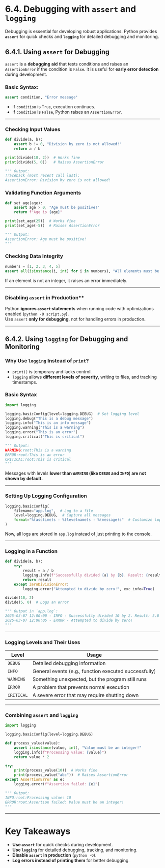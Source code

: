 # **6.4. Debugging with `assert` and `logging`**

Debugging is essential for developing robust applications. Python provides **`assert`** for quick checks and **`logging`** for detailed debugging and monitoring.  


## 6.4.1. Using `assert` for Debugging 

`assert` is a **debugging aid** that tests conditions and raises an `AssertionError` if the condition is `False`. It is useful for **early error detection** during development.

### Basic Syntax:
```python
assert condition, "Error message"
```
- If `condition` is `True`, execution continues.  
- If `condition` is `False`, Python raises an `AssertionError`.  

---

### Checking Input Values
```python
def divide(a, b):
    assert b != 0, "Division by zero is not allowed!"
    return a / b

print(divide(10, 2))  # Works fine
print(divide(5, 0))   # Raises AssertionError

""" Output:  
Traceback (most recent call last):
AssertionError: Division by zero is not allowed!
```

### Validating Function Arguments
```python
def set_age(age):
    assert age > 0, "Age must be positive!"
    return f"Age is {age}"

print(set_age(25))  # Works fine
print(set_age(-5))  # Raises AssertionError

""" Output:
AssertionError: Age must be positive!
"""
```

### Checking Data Integrity
```python
numbers = [1, 2, 3, 4, 5]
assert all(isinstance(i, int) for i in numbers), "All elements must be integers!"
```
If an element is not an integer, it raises an error immediately.

---

### Disabling `assert` in Production**
Python **ignores `assert` statements** when running code with optimizations enabled (`python -O script.py`).  
Use `assert` **only for debugging**, not for handling errors in production.

---

## 6.4.2. Using `logging` for Debugging and Monitoring  

### Why Use `logging` Instead of `print`?
- `print()` is temporary and lacks control.  
- `logging` allows **different levels of severity**, writing to files, and tracking timestamps.  

### Basic Syntax
```python
import logging

logging.basicConfig(level=logging.DEBUG)  # Set logging level
logging.debug("This is a debug message")
logging.info("This is an info message")
logging.warning("This is a warning")
logging.error("This is an error")
logging.critical("This is critical")

""" Output:
WARNING:root:This is a warning
ERROR:root:This is an error
CRITICAL:root:This is critical
"""
```
Messages with levels **lower than `WARNING` (like `DEBUG` and `INFO`) are not shown by default.**

---

### Setting Up Logging Configuration
```python
logging.basicConfig(
    filename="app.log",  # Log to a file
    level=logging.DEBUG,  # Capture all messages
    format="%(asctime)s - %(levelname)s - %(message)s"  # Customize log format
)
```
Now, all logs are stored in `app.log` instead of just printing to the console.

---

### Logging in a Function
```python
def divide(a, b):
    try:
        result = a / b
        logging.info(f"Successfully divided {a} by {b}. Result: {result}")
        return result
    except ZeroDivisionError:
        logging.error("Attempted to divide by zero!", exc_info=True)

divide(10, 2)
divide(5, 0)  # Logs an error

""" Output in `app.log`:
2025-03-07 12:00:00 - INFO - Successfully divided 10 by 2. Result: 5.0
2025-03-07 12:00:05 - ERROR - Attempted to divide by zero!
"""
```

---

### Logging Levels and Their Uses
| **Level**        | **Usage** |
|------------------|----------|
| `DEBUG`         | Detailed debugging information |
| `INFO`          | General events (e.g., function executed successfully) |
| `WARNING`       | Something unexpected, but the program still runs |
| `ERROR`         | A problem that prevents normal execution |
| `CRITICAL`      | A severe error that may require shutting down |

---

### Combining `assert` and `logging`
```python
import logging

logging.basicConfig(level=logging.DEBUG)

def process_value(value):
    assert isinstance(value, int), "Value must be an integer!"
    logging.info(f"Processing value: {value}")
    return value * 2

try:
    print(process_value(10))  # Works fine
    print(process_value("abc"))  # Raises AssertionError
except AssertionError as e:   
    logging.error(f"Assertion failed: {e}")

""" Output:
INFO:root:Processing value: 10
ERROR:root:Assertion failed: Value must be an integer!
"""
```

---

# **Key Takeaways**
- **Use `assert`** for quick checks during development.  
- **Use `logging`** for detailed debugging, tracking, and monitoring.  
- **Disable `assert` in production** (`python -O`).  
- **Log errors instead of printing them** for better debugging.  
